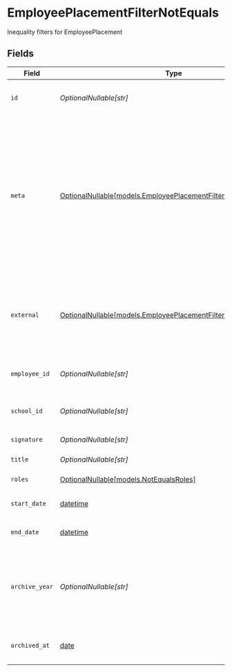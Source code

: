 # EmployeePlacementFilterNotEquals

Inequality filters for EmployeePlacement


## Fields

| Field                                                                                                                                                                                  | Type                                                                                                                                                                                   | Required                                                                                                                                                                               | Description                                                                                                                                                                            | Example                                                                                                                                                                                |
| -------------------------------------------------------------------------------------------------------------------------------------------------------------------------------------- | -------------------------------------------------------------------------------------------------------------------------------------------------------------------------------------- | -------------------------------------------------------------------------------------------------------------------------------------------------------------------------------------- | -------------------------------------------------------------------------------------------------------------------------------------------------------------------------------------- | -------------------------------------------------------------------------------------------------------------------------------------------------------------------------------------- |
| `id`                                                                                                                                                                                   | *OptionalNullable[str]*                                                                                                                                                                | :heavy_minus_sign:                                                                                                                                                                     | Unique identifier for the EmployeePlacement                                                                                                                                            | 123e4567-e89b-12d3-a456-426614174000                                                                                                                                                   |
| `meta`                                                                                                                                                                                 | [OptionalNullable[models.EmployeePlacementFilterNotEqualsMeta]](../models/employeeplacementfilternotequalsmeta.md)                                                                     | :heavy_minus_sign:                                                                                                                                                                     | Metadata information for the EmployeePlacement                                                                                                                                         | {<br/>"createdAt": "2024-01-15T10:30:00Z",<br/>"createdBy": "123e4567-e89b-12d3-a456-426614174000",<br/>"updatedAt": "2024-01-15T10:30:00Z",<br/>"updatedBy": "123e4567-e89b-12d3-a456-426614174000"<br/>} |
| `external`                                                                                                                                                                             | [OptionalNullable[models.EmployeePlacementFilterNotEqualsExternal]](../models/employeeplacementfilternotequalsexternal.md)                                                             | :heavy_minus_sign:                                                                                                                                                                     | External is a reusable object that can be used to store external information about the guardian from another system, used for third-party integration tracking.                        | {<br/>"sourceID": "example",<br/>"source": "example"<br/>}                                                                                                                             |
| `employee_id`                                                                                                                                                                          | *OptionalNullable[str]*                                                                                                                                                                | :heavy_minus_sign:                                                                                                                                                                     | The ID of the employee the placement belongs to                                                                                                                                        | 123e4567-e89b-12d3-a456-426614174000                                                                                                                                                   |
| `school_id`                                                                                                                                                                            | *OptionalNullable[str]*                                                                                                                                                                | :heavy_minus_sign:                                                                                                                                                                     | The ID of the school the placement belongs to                                                                                                                                          | 123e4567-e89b-12d3-a456-426614174000                                                                                                                                                   |
| `signature`                                                                                                                                                                            | *OptionalNullable[str]*                                                                                                                                                                | :heavy_minus_sign:                                                                                                                                                                     | The signature of the employee                                                                                                                                                          | example                                                                                                                                                                                |
| `title`                                                                                                                                                                                | *OptionalNullable[str]*                                                                                                                                                                | :heavy_minus_sign:                                                                                                                                                                     | The title of the employee                                                                                                                                                              | example                                                                                                                                                                                |
| `roles`                                                                                                                                                                                | [OptionalNullable[models.NotEqualsRoles]](../models/notequalsroles.md)                                                                                                                 | :heavy_minus_sign:                                                                                                                                                                     | The roles of the employee                                                                                                                                                              |                                                                                                                                                                                        |
| `start_date`                                                                                                                                                                           | [datetime](https://docs.python.org/3/library/datetime.html#datetime-objects)                                                                                                           | :heavy_minus_sign:                                                                                                                                                                     | The start date of the placement for the employee                                                                                                                                       | 2024-01-15                                                                                                                                                                             |
| `end_date`                                                                                                                                                                             | [datetime](https://docs.python.org/3/library/datetime.html#datetime-objects)                                                                                                           | :heavy_minus_sign:                                                                                                                                                                     | The end date of the placement for the employee                                                                                                                                         | 2024-01-15                                                                                                                                                                             |
| `archive_year`                                                                                                                                                                         | *OptionalNullable[str]*                                                                                                                                                                | :heavy_minus_sign:                                                                                                                                                                     | The year the placement was archived for the employee, in the format YYYY_YYYY where the first year is the autumn and the second year is the spring.                                    | example                                                                                                                                                                                |
| `archived_at`                                                                                                                                                                          | [date](https://docs.python.org/3/library/datetime.html#date-objects)                                                                                                                   | :heavy_minus_sign:                                                                                                                                                                     | The timestamp the placement was archived for the employee                                                                                                                              | 2024-01-15T10:30:00Z                                                                                                                                                                   |